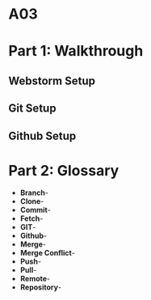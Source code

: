 # A03
# Part 1: Walkthrough

## Webstorm Setup

## Git Setup

## Github Setup

# Part 2: Glossary
+ **Branch**-
+ **Clone**-
+ **Commit**-
+ **Fetch**-
+ **GIT**-
+ **Github**-
+ **Merge**-
+ **Merge Conflict**-
+ **Push**-
+ **Pull**-
+ **Remote**-
+ **Repository**-
